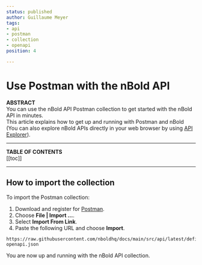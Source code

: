 ```yaml
---
status: published
author: Guillaume Meyer
tags:
- api
- postman
- collection
- openapi
position: 4

---
```

# Use Postman with the nBold API

**ABSTRACT**  
You can use the nBold API Postman collection to get started with the nBold API in minutes.  
This article explains how to get up and running with Postman and nBold (You can also explore nBold APIs directly in your web browser by using [API Explorer](/api/explorer.md)).

---

**TABLE OF CONTENTS**  
[[toc]]

---

## How to import the collection
To import the Postman collection:
1. Download and register for [Postman](https://www.getpostman.com/).
2. Choose **File | Import ...**.
3. Select **Import From Link**.
4. Paste the following URL and choose **Import**.

```
https://raw.githubusercontent.com/nboldhq/docs/main/src/api/latest/definition/nbold-openapi.json
```

You are now up and running with the nBold API collection.

